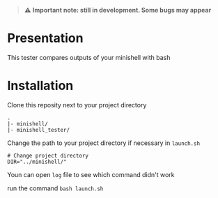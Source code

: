 > :warning: **Important note: still in development. Some bugs may appear**

# Presentation

This tester compares outputs of your minishell with bash

# Installation
Clone this reposity next to your project directory
```
.
|- minishell/
|- minishell_tester/
```
Change the path to your project directory if necessary in ```launch.sh```
```
# Change project directory 
DIR="../minishell/"
```

Youn can open ```log``` file to see which command didn't work

run the command ```bash launch.sh```